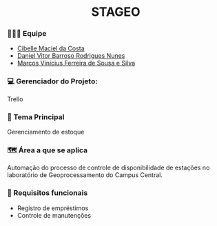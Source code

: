 <h1 align="center"> STAGEO </h1>

### 🤖🤖🤖 Equipe
<ul>
    <li> <a href="https://github.com/cibellemc/">Cibelle Maciel da Costa</a></li>
    <li> <a href="https://github.com/DanielVbrn">Daniel Vitor Barroso Rodrigues Nunes</a></li>
    <li> <a href="https://github.com/marcondesu/">Marcos Vinícius Ferreira de Sousa e Silva</a></li>
</ul>

<h3> 💻 Gerenciador do Projeto: </h3>
<p>Trello</p>

### 📌 Tema Principal
<p>Gerenciamento de estoque</p>

### 🗺️ Área a que se aplica
<p>Automação do processo de controle de disponibilidade de estações no laboratório de Geoprocessamento do Campus Central.</p>

### 📝 Requisitos funcionais
- Registro de empréstimos
- Controle de manutenções 

